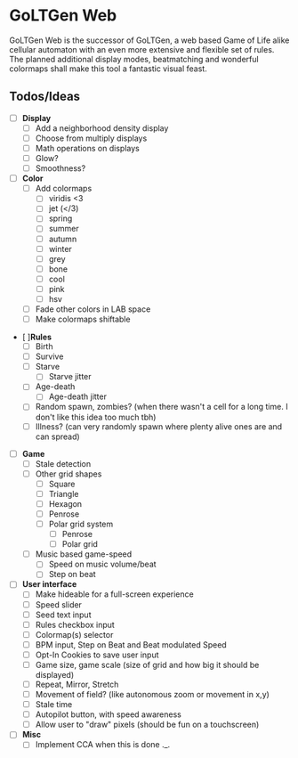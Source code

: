 # GoLTGen Web

GoLTGen Web is the successor of GoLTGen, a web based Game of Life alike cellular automaton with an even more extensive and flexible set of rules. The planned additional display modes, beatmatching and wonderful colormaps shall make this tool a fantastic visual feast.

## Todos/Ideas

 - [ ] **Display**
   - [ ] Add a neighborhood density display
   - [ ] Choose from multiply displays
   - [ ] Math operations on displays 
   - [ ] Glow?
   - [ ] Smoothness?
 - [ ] **Color**
   - [ ] Add colormaps
     - [ ] viridis <3
     - [ ] jet (</3)
     - [ ] spring
     - [ ] summer
     - [ ] autumn
     - [ ] winter
     - [ ] grey
     - [ ] bone
     - [ ] cool
     - [ ] pink
     - [ ] hsv 
   - [ ] Fade other colors in LAB space
   - [ ] Make colormaps shiftable
 - [ ]**Rules**
   - [ ] Birth
   - [ ] Survive
   - [ ] Starve
     - [ ] Starve jitter
   - [ ] Age-death
     - [ ] Age-death jitter
   - [ ] Random spawn, zombies? (when there wasn't a cell for a long time. I don't like this idea too much tbh)
   - [ ] Illness? (can very randomly spawn where plenty alive ones are and can spread)
 - [ ] **Game**
   - [ ] Stale detection
   - [ ] Other grid shapes
     - [ ] Square
     - [ ] Triangle
     - [ ] Hexagon
     - [ ] Penrose
     - [ ] Polar grid system
       - [ ] Penrose
       - [ ] Polar grid
   - [ ] Music based game-speed
     - [ ] Speed on music volume/beat
     - [ ] Step on beat
 - [ ] **User interface**
   - [ ] Make hideable for a full-screen experience
   - [ ] Speed slider
   - [ ] Seed text input
   - [ ] Rules checkbox input
   - [ ] Colormap(s) selector
   - [ ] BPM input, Step on Beat and Beat modulated Speed
   - [ ] Opt-In Cookies to save user input
   - [ ] Game size, game scale (size of grid and how big it should be displayed)
   - [ ] Repeat, Mirror, Stretch
   - [ ] Movement of field? (like autonomous zoom or movement in x,y)
   - [ ] Stale time
   - [ ] Autopilot button, with speed awareness
   - [ ] Allow user to "draw" pixels (should be fun on a touchscreen)
 - [ ] **Misc**
   - [ ] Implement CCA when this is done ._.
